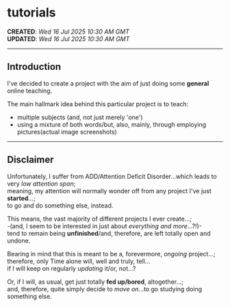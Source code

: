 # tutorials

**CREATED**: *Wed 16 Jul 2025 10:30 AM GMT*  
**UPDATED**: *Wed 16 Jul 2025 10:30 AM GMT*  

-----

## Introduction

I've decided to create a project with the aim of just doing some **general** online teaching.  

The main hallmark idea behind this particular project is to teach:   

- multiple subjects (and, not just merely 'one')  
- using a mixture of both words/but, also, mainly, through employing pictures(actual image screenshots)

-----

## Disclaimer

Unfortunately, I suffer from ADD/Attention Deficit Disorder...which leads to very *low attention span*;    
meaning, my attention will normally wonder off from any project I've just **started**...;    
to go and do something else, instead.  

This means, the vast majority of different projects I ever create...;    
-(and, I seem to be interested in just about *everything and more*...?!)-  
tend to remain being **unfinished**/and, therefore, are left totally open and undone.   

Bearing in mind that this is meant to be a, forevermore, *ongoing* project...;  
therefore, only Time alone will, well and truly, tell...  
if I will keep on regularly *updating* it/or, not...?    

Or, if I will, as usual, get just totally **fed up/bored**, altogether...;   
and, therefore, quite simply decide to *move on*...to go studying doing something else.    
